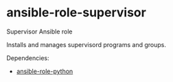 # ansible-role-supervisor
Supervisor Ansible role

Installs and manages supervisord programs and groups.

Dependencies:
  - [ansible-role-python](https://github.com/singleplatform-eng/ansible-role-python)
